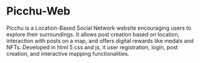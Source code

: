 # Picchu-Web
Picchu is a Location-Based Social Network website encouraging users to explore their surroundings. It allows post creation based on location, interaction with posts on a map, and offers digital rewards like medals and NFTs. Developed in html 5 css and js, it user registration, login, post creation, and interactive mapping functionalities.
